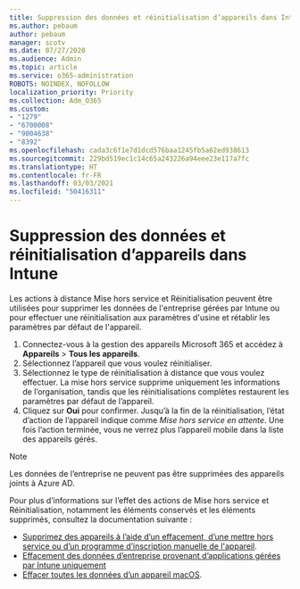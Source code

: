 ```yaml
---
title: Suppression des données et réinitialisation d’appareils dans Intune
ms.author: pebaum
author: pebaum
manager: scotv
ms.date: 07/27/2020
ms.audience: Admin
ms.topic: article
ms.service: o365-administration
ROBOTS: NOINDEX, NOFOLLOW
localization_priority: Priority
ms.collection: Adm_O365
ms.custom:
- "1279"
- "6700008"
- "9004638"
- "8392"
ms.openlocfilehash: cada3c6f1e7d1dcd576baa1245fb5a62ed938613
ms.sourcegitcommit: 229bd519ec1c14c65a243226a94eee23e117a7fc
ms.translationtype: HT
ms.contentlocale: fr-FR
ms.lasthandoff: 03/03/2021
ms.locfileid: "50416311"
---
```

# <a name="removing-data-and-wiping-devices-from-intune"></a>Suppression des données et réinitialisation d’appareils dans Intune

Les actions à distance Mise hors service et Réinitialisation peuvent être utilisées pour supprimer les données de l'entreprise gérées par Intune ou pour effectuer une réinitialisation aux paramètres d'usine et rétablir les paramètres par défaut de l'appareil.

1. Connectez-vous à la gestion des appareils Microsoft 365 et accédez à **Appareils** > **Tous les appareils**.
2. Sélectionnez l’appareil que vous voulez réinitialiser.
3. Sélectionnez le type de réinitialisation à distance que vous voulez effectuer. La mise hors service supprime uniquement les informations de l’organisation, tandis que les réinitialisations complètes restaurent les paramètres par défaut de l’appareil.
4. Cliquez sur **Oui** pour confirmer. Jusqu’à la fin de la réinitialisation, l’état d’action de l’appareil indique comme *Mise hors service en attente*.
    Une fois l’action terminée, vous ne verrez plus l’appareil mobile dans la liste des appareils gérés.

> [!NOTE]
> Les données de l’entreprise ne peuvent pas être supprimées des appareils joints à Azure AD. 

Pour plus d’informations sur l’effet des actions de Mise hors service et Réinitialisation, notamment les éléments conservés et les éléments supprimés, consultez la documentation suivante :

- [Supprimez des appareils à l’aide d’un effacement, d’une mettre hors service ou d’un programme d’inscription manuelle de l'appareil](https://docs.microsoft.com/mem/intune/remote-actions/devices-wipe).
- [Effacement des données d’entreprise provenant d’applications gérées par Intune uniquement](https://docs.microsoft.com/mem/intune/apps/apps-selective-wipe)
- [Effacer toutes les données d’un appareil macOS](https://docs.microsoft.com/mem/intune/remote-actions/device-erase).
